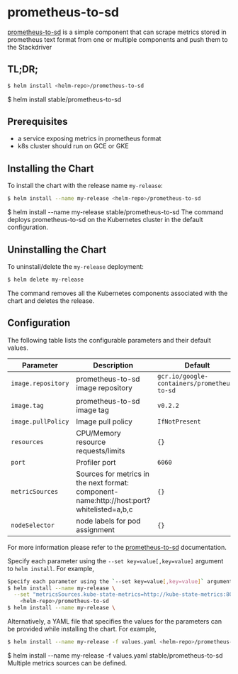 # prometheus-to-sd

[prometheus-to-sd](https://github.com/GoogleCloudPlatform/k8s-stackdriver/tree/master/prometheus-to-sd) is a simple component that can scrape metrics stored in prometheus text format from one or multiple components and push them to the Stackdriver

## TL;DR;

```bash
$ helm install <helm-repo>/prometheus-to-sd
```

$ helm install stable/prometheus-to-sd

## Prerequisites

- a service exposing metrics in prometheus format
- k8s cluster should run on GCE or GKE

## Installing the Chart

To install the chart with the release name `my-release`:

```bash
$ helm install --name my-release <helm-repo>/prometheus-to-sd
```

$ helm install --name my-release stable/prometheus-to-sd
The command deploys prometheus-to-sd on the Kubernetes cluster in the default configuration.

## Uninstalling the Chart

To uninstall/delete the `my-release` deployment:

```bash
$ helm delete my-release
```

The command removes all the Kubernetes components associated with the chart and deletes the release.

## Configuration

The following table lists the configurable parameters and their default values.

| Parameter          | Description                                                                               | Default                                     |
| ------------------ | ----------------------------------------------------------------------------------------- | ------------------------------------------- |
| `image.repository` | prometheus-to-sd image repository                                                         | `gcr.io/google-containers/prometheus-to-sd` |
| `image.tag`        | prometheus-to-sd image tag                                                                | `v0.2.2`                                    |
| `image.pullPolicy` | Image pull policy                                                                         | `IfNotPresent`                              |
| `resources`        | CPU/Memory resource requests/limits                                                       | `{}`                                        |
| `port`             | Profiler port                                                                             | `6060`                                      |
| `metricSources`    | Sources for metrics in the next format: component-name:http://host:port?whitelisted=a,b,c | `{}`                                        |
| `nodeSelector`     | node labels for pod assignment                                                            | `{}`                                        |

For more information please refer to the [prometheus-to-sd](https://github.com/GoogleCloudPlatform/k8s-stackdriver/tree/master/prometheus-to-sd) documentation.

Specify each parameter using the `--set key=value[,key=value]` argument to `helm install`. For example,

```bash
Specify each parameter using the `--set key=value[,key=value]` argument to `helm install`. For example,
$ helm install --name my-release \
  --set "metricsSources.kube-state-metrics=http://kube-state-metrics:8080" \
    <helm-repo>/prometheus-to-sd
$ helm install --name my-release \
```

Alternatively, a YAML file that specifies the values for the parameters can be provided while installing the chart. For example,

```bash
$ helm install --name my-release -f values.yaml <helm-repo>/prometheus-to-sd
```

$ helm install --name my-release -f values.yaml stable/prometheus-to-sd
Multiple metrics sources can be defined.
